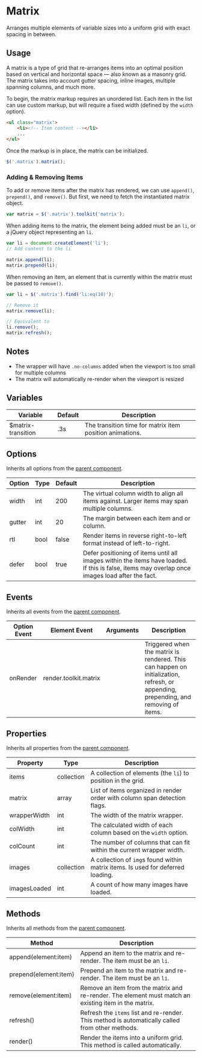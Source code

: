 # Matrix #

Arranges multiple elements of variable sizes into a uniform grid with exact spacing in between.

## Usage ##

A matrix is a type of grid that re-arranges items into an optimal position based on vertical and
horizontal space &mdash; also known as a masonry grid. The matrix takes into account gutter spacing,
inline images, multiple spanning columns, and much more.

To begin, the matrix markup requires an unordered list. Each item in the list can use custom
markup, but will require a fixed width (defined by the `width` option).

```html
<ul class="matrix">
    <li><!-- Item content --></li>
    ...
</ul>
```

Once the markup is in place, the matrix can be initialized.

```javascript
$('.matrix').matrix();
```

### Adding & Removing Items ###

To add or remove items after the matrix has rendered, we can use `append()`, `prepend()`, and `remove()`.
But first, we need to fetch the instantiated matrix object.

```javascript
var matrix = $('.matrix').toolkit('matrix');
```

When adding items to the matrix, the element being added must be an `li`,
or a jQuery object representing an `li`.

```javascript
var li = document.createElement('li');
// Add content to the li

matrix.append(li);
matrix.prepend(li);
```

When removing an item, an element that is currently within the matrix must be passed to `remove()`.

```javascript
var li = $('.matrix').find('li:eq(10)');

// Remove it
matrix.remove(li);

// Equivalent to
li.remove();
matrix.refresh();
```

## Notes ##

* The wrapper will have `.no-columns` added when the viewport is too small for multiple columns
* The matrix will automatically re-render when the viewport is resized

## Variables ##

<table class="table data-table">
    <thead>
        <tr>
            <th>Variable</th>
            <th>Default</th>
            <th>Description</th>
        </tr>
    </thead>
    <tbody>
        <tr>
            <td>$matrix-transition</td>
            <td>.3s</td>
            <td>The transition time for matrix item position animations.</td>
        </tr>
    </tbody>
</table>

## Options ##

Inherits all options from the [parent component](../development/js.md#options).

<table class="table data-table">
    <thead>
        <tr>
            <th>Option</th>
            <th>Type</th>
            <th>Default</th>
            <th>Description</th>
        </tr>
    </thead>
    <tbody>
        <tr>
            <td>width</td>
            <td>int</td>
            <td>200</td>
            <td>The virtual column width to align all items against. Larger items may span multiple columns.</td>
        </tr>
        <tr>
            <td>gutter</td>
            <td>int</td>
            <td>20</td>
            <td>The margin between each item and or column.</td>
        </tr>
        <tr>
            <td>rtl</td>
            <td>bool</td>
            <td>false</td>
            <td>Render items in reverse right-to-left format instead of left-to-right.</td>
        </tr>
        <tr>
            <td>defer</td>
            <td>bool</td>
            <td>true</td>
            <td>
                Defer positioning of items until all images within the items have loaded.
                If this is false, items may overlap once images load after the fact.
            </td>
        </tr>
    </tbody>
</table>


## Events ##

Inherits all events from the [parent component](../development/js.md#events).

<table class="table data-table">
    <thead>
        <tr>
            <th>Option Event</th>
            <th>Element Event</td>
            <th>Arguments</th>
            <th>Description</th>
        </tr>
    </thead>
    <tbody>
        <tr>
            <td>onRender</td>
            <td>render.toolkit.matrix</td>
            <td></td>
            <td>
                Triggered when the matrix is rendered.
                This can happen on initialization, refresh, or appending, prepending, and removing of items.
            </td>
        </tr>
    </tbody>
</table>

## Properties ##

Inherits all properties from the [parent component](../development/js.md#properties).

<table class="table data-table">
    <thead>
        <tr>
            <th>Property</th>
            <th>Type</th>
            <th>Description</th>
        </tr>
    </thead>
    <tbody>
        <tr>
            <td>items</td>
            <td>collection</td>
            <td>A collection of elements (the <code>li</code>) to position in the grid.</td>
        </tr>
        <tr>
            <td>matrix</td>
            <td>array</td>
            <td>List of items organized in render order with column span detection flags.</td>
        </tr>
        <tr>
            <td>wrapperWidth</td>
            <td>int</td>
            <td>The width of the matrix wrapper.</td>
        </tr>
        <tr>
            <td>colWidth</td>
            <td>int</td>
            <td>The calculated width of each column based on the <code>width</code> option.</td>
        </tr>
        <tr>
            <td>colCount</td>
            <td>int</td>
            <td>The number of columns that can fit within the current wrapper width.</td>
        </tr>
        <tr>
            <td>images</td>
            <td>collection</td>
            <td>A collection of <code>img</code>s found within matrix items. Is used for deferred loading.</td>
        </tr>
        <tr>
            <td>imagesLoaded</td>
            <td>int</td>
            <td>A count of how many images have loaded.</td>
        </tr>
    </tbody>
</table>

## Methods ##

Inherits all methods from the [parent component](../development/js.md#methods).

<table class="table data-table">
    <thead>
        <tr>
            <th>Method</th>
            <th>Description</th>
        </tr>
    </thead>
    <tbody>
        <tr>
            <td>append(element:item)</td>
            <td>Append an item to the matrix and re-render. The item must be an <code>li</code>.</td>
        </tr>
        <tr>
            <td>prepend(element:item)</td>
            <td>Prepend an item to the matrix and re-render. The item must be an <code>li</code>.</td>
        </tr>
        <tr>
            <td>remove(element:item)</td>
            <td>Remove an item from the matrix and re-render. The element must match an existing item in the matrix.</td>
        </tr>
        <tr>
            <td>refresh()</td>
            <td>
                Refresh the <code>items</code> list and re-render.
                This method is automatically called from other methods.
            </td>
        </tr>
        <tr>
            <td>render()</td>
            <td>
                Render the items into a uniform grid. This method is called automatically.
            </td>
        </tr>
    </tbody>
</table>
